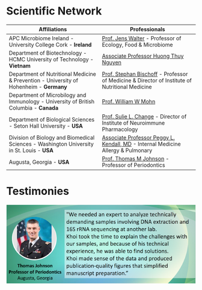 # Scientific Network



Affiliations | Professionals | 
----------- | ------- |
APC Microbiome Ireland - University College Cork - **Ireland** | [Prof. Jens Walter](https://scholar.google.ca/citations?hl=en&user=28ncdqIAAAAJ) - Professor of Ecology, Food & Microbiome | 
Department of Biotechnology - HCMC University of Technology - **Vietnam** | [Associate Professor Huong Thuy Nguyen](http://che.hcmut.edu.vn/personnel/nthuong13567) 
Department of Nutritional Medicine & Prevention - University of Hohenheim - **Germany** | [Prof. Stephan Bischoff](https://scholar.google.ca/citations?hl=en&user=ZHoQZ4EAAAAJ) - Professor of Medicine & Director of Institute of Nutritional Medicine |
Department of Microbilogy and Immunology - University of British Columbia - **Canada** | [Prof. William W Mohn](https://scholar.google.ca/citations?hl=en&user=blL2xr4AAAAJ)|
Department of Biological Sciences - Seton Hall University - **USA** | [Prof. Sulie L. Change](https://www.shu.edu/profiles/suliechang.cfm) - Director of Institute of Neuroimmune Pharmacology |
Division of Biology and Biomedical Sciences - Washington University in St. Louis - **USA** | [Associate Professor Peggy L. Kendall, MD](http://dbbs.wustl.edu/faculty/Pages/faculty_bio.aspx?SID=6857) - Internal Medicine Allergy & Pulmonary |
Augusta, Georgia - **USA** | [Prof. Thomas M Johnson](https://scholar.google.com/citations?user=4PfNmlgAAAAJ&hl=en) - Professor of Periodontics |

# Testimonies 

<p align="center">
<img src="images/Thomas2.png?raw=true"/>
</p> 


